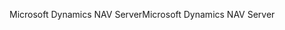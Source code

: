 <span data-ttu-id="0778f-101">Microsoft Dynamics NAV Server</span><span class="sxs-lookup"><span data-stu-id="0778f-101">Microsoft Dynamics NAV Server</span></span>